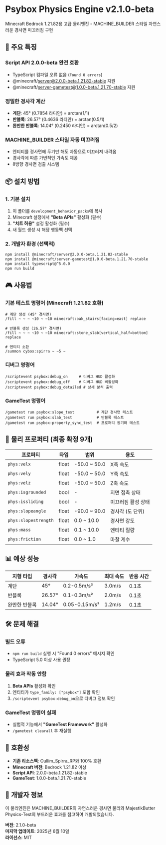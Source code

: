 # Psybox Physics Engine v2.1.0-beta

Minecraft Bedrock 1.21.82용 고급 물리엔진 - MACHINE_BUILDER 스타일 자연스러운 경사면 미끄러짐 구현

## 🚀 주요 특징

### Script API 2.0.0-beta 완전 호환
- TypeScript 컴파일 오류 없음 (`Found 0 errors`)
- @minecraft/server@2.0.0-beta.1.21.82-stable 지원
- @minecraft/server-gametest@1.0.0-beta.1.21.70-stable 지원

### 정밀한 경사각 계산
- **계단**: 45° (0.7854 라디안) = arctan(1/1)
- **반블록**: 26.57° (0.4636 라디안) = arctan(0.5/1)  
- **완만한 반블록**: 14.04° (0.2450 라디안) = arctan(0.5/2)

### MACHINE_BUILDER 스타일 자동 미끄러짐
- 엔티티를 경사면에 두기만 해도 자동으로 미끄러져 내려옴
- 경사각에 따른 가변적인 가속도 제공
- 8방향 경사면 검출 시스템

## 📦 설치 방법

### 1. 기본 설치
1. 이 폴더를 `development_behavior_packs`에 복사
2. Minecraft 설정에서 **"Beta APIs"** 활성화 (필수)
3. **"치트 허용"** 설정 활성화 (필수)
4. 새 월드 생성 시 해당 행동팩 선택

### 2. 개발자 환경 (선택적)
```bash
npm install @minecraft/server@2.0.0-beta.1.21.82-stable
npm install @minecraft/server-gametest@1.0.0-beta.1.21.70-stable
npm install typescript@^5.0.0
npm run build
```

## 🎮 사용법

### 기본 테스트 명령어 (Minecraft 1.21.82 호환)
```mcfunction
# 계단 생성 (45° 경사면)
/fill ~ ~ ~ ~10 ~ ~10 minecraft:oak_stairs[facing=east] replace

# 반블록 생성 (26.57° 경사면)
/fill ~ ~ ~ ~10 ~ ~10 minecraft:stone_slab[vertical_half=bottom] replace

# 엔티티 소환
/summon cybox:spirra ~ ~5 ~
```

### 디버그 명령어
```mcfunction
/scriptevent psybox:debug_on     # 디버그 HUD 활성화
/scriptevent psybox:debug_off    # 디버그 HUD 비활성화
/scriptevent psybox:debug_detailed # 상세 분석 출력
```

### GameTest 명령어
```mcfunction
/gametest run psybox:slope_test          # 계단 경사면 테스트
/gametest run psybox:slab_test           # 반블록 테스트
/gametest run psybox:property_sync_test  # 프로퍼티 동기화 테스트
```

## 🔧 물리 프로퍼티 (최종 확정 9개)

| 프로퍼티 | 타입 | 범위 | 용도 |
|----------|------|------|------|
| `phys:velx` | float | -50.0 ~ 50.0 | X축 속도 |
| `phys:vely` | float | -50.0 ~ 50.0 | Y축 속도 |
| `phys:velz` | float | -50.0 ~ 50.0 | Z축 속도 |
| `phys:isgrounded` | bool | - | 지면 접촉 상태 |
| `phys:issliding` | bool | - | 미끄러짐 활성 상태 |
| `phys:slopeangle` | float | -90.0 ~ 90.0 | 경사각 (도 단위) |
| `phys:slopestrength` | float | 0.0 ~ 10.0 | 경사면 강도 |
| `phys:mass` | float | 0.1 ~ 10.0 | 엔티티 질량 |
| `phys:friction` | float | 0.0 ~ 1.0 | 마찰 계수 |

## 📊 예상 성능

| 지형 타입 | 경사각 | 가속도 | 최대 속도 | 반응 시간 |
|----------|--------|--------|-----------|-----------|
| 계단 | 45° | 0.2-0.5m/s² | 3.0m/s | 0.1초 |
| 반블록 | 26.57° | 0.1-0.3m/s² | 2.0m/s | 0.1초 |
| 완만한 반블록 | 14.04° | 0.05-0.15m/s² | 1.2m/s | 0.1초 |

## 🛠️ 문제 해결

### 빌드 오류
- `npm run build` 실행 시 "Found 0 errors" 메시지 확인
- TypeScript 5.0 이상 사용 권장

### 물리 효과 작동 안함
1. **Beta APIs** 활성화 확인
2. 엔티티가 `type_family: ["psybox"]` 포함 확인
3. `/scriptevent psybox:debug_on`으로 디버그 정보 확인

### GameTest 명령어 실패
- 실험적 기능에서 **"GameTest Framework"** 활성화
- `/gametest clearall` 후 재실행

## 📝 호환성

- **기존 리소스팩**: Oullim_Spirra_RP와 100% 호환
- **Minecraft 버전**: Bedrock 1.21.82 이상
- **Script API**: 2.0.0-beta.1.21.82-stable
- **GameTest**: 1.0.0-beta.1.21.70-stable

## 🎯 개발자 정보

이 물리엔진은 MACHINE_BUILDER의 자연스러운 경사면 물리와 MajestikButter Physics-Test의 부드러운 효과를 참고하여 개발되었습니다.

**버전**: 2.1.0-beta  
**마지막 업데이트**: 2025년 6월 10일  
**라이선스**: MIT